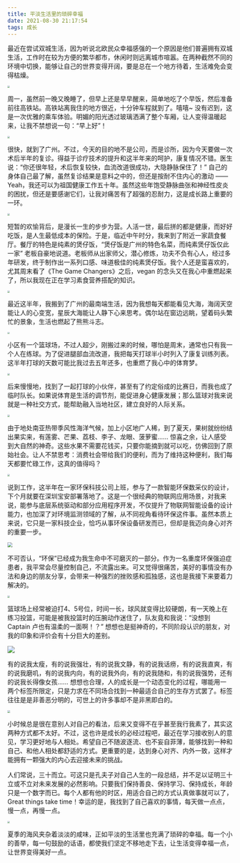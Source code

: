 ```yaml
---
title: 平淡生活里的琐碎幸福
date: 2021-08-30 21:17:54
tags: 成长
---
```



最近在尝试双城生活，因为听说北欧民众幸福感强的一个原因是他们普遍拥有双城生活，工作时在较为方便的繁华都市，休闲时则远离城市喧嚣。在两种截然不同的环境中切换，能够让自己的世界变得开阔，要是总在一个地方待着，生活难免会变得枯燥。

<img src="/images/diary/2021-08-30_road.jpeg" style="zoom:30%;" />

周一，虽然前一晚又晚睡了，但早上还是早早醒来，简单地吃了个早饭，然后准备前往高铁站。高铁站离我住的地方很近，十分钟车程就到了。嘻嘻~ 没有迟到，这是一次优雅的乘车体验。明媚的阳光透过玻璃洒满了整个车厢，让人变得温暖起来，让我不禁想说一句：“早上好”！

<img src="/images/diary/2021-08-30_railway.jpeg" style="zoom:30%;" />

很快，就到了广州。不过，今天的目的地不是公司，而是诊所，因为今天要做一次术后半年的复诊。得益于诊疗技术的提升和这半年来的呵护，康复情况不错。医生说：“你还很年轻，术后恢复较快，血流改道很成功，大隐静脉保住了！” 自己的身体自己最了解，虽然复诊结果是意料之中的，但还是按耐不住内心的激动 —— Yeah，我还可以为祖国健康工作五十年。虽然这些年饱受静脉曲张和神经性皮炎的困扰，但还是要感谢它们，让我对痛苦有了超强的忍耐力，这是成长路上重要的一环。

<img src="/images/diary/2021-08-30_clinic.jpeg" style="zoom:30%;" />

短暂的欢愉背后，是漫长一生的步步为营。人活一世，最后拼的都是健康，而好好吃饭，是人生最低成本的保险。于是，临近中午时分，我来到了附近一家蔬食餐厅。餐厅的特色是纯素的煲仔饭，“煲仔饭是广州的特色名菜，而纯素煲仔饭仅此一家” 老板自豪地说道。老板师从出家师父，潜心修炼，功夫不负有心人，经过多年研发，终于制作出一系列口感、味道极佳的纯素煲仔饭。我个人还是蛮喜欢的，尤其周末看了《The Game Changers》之后，vegan 的念头又在我心中重燃起来了，所以我现在正在学习素食营养搭配的知识。

<img src="/images/diary/2021-08-30_lunch.jpeg" style="zoom:30%;" />

最近这半年，我搬到了广州的最南端生活，因为我想每天都能看见大海，海阔天空能让人的心变宽，星辰大海能让人静下心来思考。偶尔站在窗边远眺，望着码头繁忙的景象，生活也燃起了熊熊斗志。

<img src="/images/diary/2021-08-30_sea-02.jpeg" style="zoom:30%;" />

小区有一个篮球场，不过人超少，刚搬过来的时候，哪怕是周末，通常也只有我一个人在练球。为了促进腿部血流改道，我把每天打球半小时列入了康复训练列表。这半年打球的天数可能比我过去五年还多，也重燃了我心中的体育梦。

<img src="/images/diary/2021-08-30_basketball-01.jpeg" style="zoom:30%;" />

后来慢慢地，找到了一起打球的小伙伴，甚至有了约定俗成的比赛日，而我也成了临时队长。如果说体育是生活的调节剂，能促进身心健康发展；那么篮球对我来说就是一种社交方式，能帮助融入当地社区，建立良好的人际关系。

<img src="/images/diary/2021-08-30_basketball-03.jpeg" style="zoom:30%;" />

由于地处南亚热带季风性海洋气候，加上小区地广人稀，到了夏天，果树就纷纷结出果实来，有莲雾、芒果、荔枝、李子、龙眼、菠萝蜜...... 惊喜之余，让人感受到大自然的神奇。这些水果不需要花钱买，只要你能摘到就可以吃，仿佛回到了原始社会。让人不禁思考：消费社会带给我们的便利，而为了维持这种便利，我们每天都要忙碌工作，这真的值得吗？

<img src="/images/diary/2021-08-30_tree.jpeg" style="zoom:30%;" />

说到工作，这半年在一家环保科技公司上班，参与了一款智能环保数采仪的设计，下个月就要在深圳宝安部署落地了。这是一个很经典的物联网应用场景，对我来说，能参与底层系统驱动和部分应用程序开发，不仅提升了物联网智能设备的设计能力，也加深了对环境监测领域的了解，从不同视角看待环保这件事。虽然本质上来说，它只是一家科技企业，恰巧从事环保设备研发而已，但却是我迈向身心对齐的重要一步。

<img src="/images/diary/k37-device-framework.png" style="zoom:70%;" />

不可否认，“环保”已经成为我生命中不可磨灭的一部分。作为一名重度环保强迫症患者，我平常会尽量控制自己，不流露出来。可又觉得很痛苦，美好的事情没有办法和身边的朋友分享，会带来一种强烈的挫败感和孤独感，这也是我接下来要着力解决的。

<img src="/images/diary/2021-08-30_fruits.jpeg" style="zoom:30%;" />

篮球场上经常被迫打4、5号位，时间一长，球风就变得比较硬朗，有一天晚上在练习投篮，可能是被我投篮时的压腕动作迷住了，队友竟和我说：“没想到 Captain 卢也有温柔的一面啊！？” 想想也是挺神奇的，不同阶段认识的朋友，对我的印象和评价会有十分巨大的差别。

![](/images/diary/Shoot-a-Basketball-Step-11.png)

有的说我太瘦，有的说我强壮，有的说我文静，有的说我话痨，有的说我直爽，有的说我磨叽，有的说我内向，有的说我外向，有的说我随和，有的说我强势，还有的说我长得像女孩...... 想想也合理，人的成长是一个动态变化的过程，哪能用一两个标签所限定，只是力求在不同场合找到一种最适合自己的生存方式罢了。标签往往是是非善恶分明的，可世上的许多事却不是非黑即白的。

<img src="/images/diary/2021-08-30_street.jpeg" style="zoom:40%;" />

小时候总是很在意别人对自己的看法，后来又变得不在乎甚至我行我素了，其实这两种方式都不太好。不过，这也许是成长的必经过程吧，最近在学习接收别人的意见，学习更好地与人相处。希望自己不随波逐流、也不妄自菲薄，能够找到一种和自己、和他人相处都舒适的方式。更重要的是，达到身心对齐、内外一致，这样才能拥有一颗强大的内心去迎接未来的挑战。

人们常说，三十而立。可这只是孔夫子对自己人生的一段总结，并不足以证明三十立或不立对未来发展的必然影响。只要我们保持善良、保持学习、保持成长，年龄只是一个数字而已。每个人都有他的时区，用适合自己的方式认真做事就可以了，Great things take time！幸运的是，我找到了自己喜欢的事情，每天做一点点，慢一点，再慢一点。

<img src="/images/diary/2021-08-30_sea-03.jpeg" style="zoom:30%;" />

夏季的海风夹杂着淡淡的咸味，正如平淡的生活里也充满了琐碎的幸福。每一个小的善举，每一句鼓励的话语，都使我们坚定不移地走下去，让生活变得幸福一点，让世界变得美好一点。


